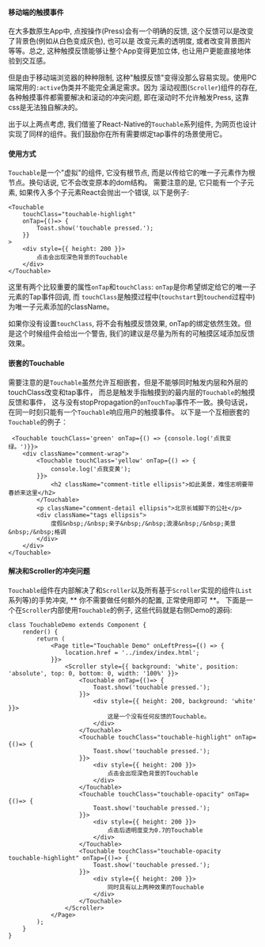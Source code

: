 #### 移动端的触摸事件

在大多数原生App中, 点按操作(Press)会有一个明确的反馈, 这个反馈可以是改变了背景色(例如从白色变成灰色), 也可以是
改变元素的透明度, 或者改变背景图片等等。总之, 这种触摸反馈能够让整个App变得更加立体, 也让用户更能直接地体验到交互感。

但是由于移动端浏览器的种种限制, 这种"触摸反馈"变得没那么容易实现。使用PC端常用的`:active`伪类并不能完全满足需求。因为
滚动视图(`Scroller`)组件的存在, 各种触摸事件都需要解决和滚动的冲突问题, 即在滚动时不允许触发Press, 这靠css是无法独自解决的。

出于以上两点考虑, 我们借鉴了React-Native的`Touchable`系列组件, 为网页也设计实现了同样的组件。我们鼓励你在所有需要绑定tap事件的场景使用它。

#### 使用方式

`Touchable`是一个"虚拟"的组件, 它没有根节点, 而是以传给它的唯一子元素作为根节点。换句话说, 它不会改变原本的dom结构。
需要注意的是, 它只能有一个子元素, 如果传入多个子元素React会抛出一个错误, 以下是例子:

```
<Touchable
    touchClass="touchable-highlight"
    onTap={()=> {
        Toast.show('touchable pressed.');
    }}
>
    <div style={{ height: 200 }}>
        点击会出现深色背景的Touchable
    </div>
</Touchable>
```

这里有两个比较重要的属性`onTap`和`touchClass`: `onTap`是你希望绑定给它的唯一子元素的Tap事件回调, 而
`touchClass`是触摸过程中(`touchstart`到`touchend`过程中)为唯一子元素添加的className。

如果你没有设置`touchClass`, 将不会有触摸反馈效果, onTap的绑定依然生效。但是这个时候组件会给出一个警告, 我们的建议是尽量为所有的可触摸区域添加反馈效果。

#### 嵌套的Touchable

需要注意的是`Touchable`虽然允许互相嵌套，但是不能够同时触发内层和外层的touchClass改变和tap事件，
而总是触发手指触摸到的最内层的`Touchable`的触摸反馈和事件，
这与没有stopPropagation的`onTouchTap`事件不一致。换句话说，在同一时刻只能有一个`Touchable`响应用户的触摸事件。
以下是一个互相嵌套的`Touchable`的例子：

```
 <Touchable touchClass='green' onTap={() => {console.log('点我变绿。')}}>
    <div className="comment-wrap">
        <Touchable touchClass='yellow' onTap={() => {
            console.log('点我变黄');
        }}>
            <h2 className="comment-title ellipsis">如此美景，难怪志明要带春娇来这里</h2>
        </Touchable>
        <p className="comment-detail ellipsis">北京长城脚下的公社</p>
        <div className="tags ellipsis">
            度假&nbsp;/&nbsp;亲子&nbsp;/&nbsp;浪漫&nbsp;/&nbsp;美景&nbsp;/&nbsp;格调
        </div>
    </div>
</Touchable>
```

#### 解决和Scroller的冲突问题

`Touchable`组件在内部解决了和`Scroller`以及所有基于`Scroller`实现的组件(`List`系列等)的手势冲突,
** 你不需要做任何额外的配置, 正常使用即可 **。
下面是一个在`Scroller`内部使用`Touchable`的例子, 这些代码就是右侧Demo的源码:

```
class TouchableDemo extends Component {
    render() {
        return (
            <Page title="Touchable Demo" onLeftPress={() => {
                location.href = '../index/index.html';
            }}>
                <Scroller style={{ background: 'white', position: 'absolute', top: 0, bottom: 0, width: '100%' }}>
                    <Touchable onTap={()=> {
                        Toast.show('touchable pressed.');
                    }}>
                        <div style={{ height: 200, background: 'white' }}>
                            这是一个没有任何反馈的Touchable。
                        </div>
                    </Touchable>
                    <Touchable touchClass="touchable-highlight" onTap={()=> {
                        Toast.show('touchable pressed.');
                    }}>
                        <div style={{ height: 200 }}>
                            点击会出现深色背景的Touchable
                        </div>
                    </Touchable>
                    <Touchable touchClass="touchable-opacity" onTap={()=> {
                        Toast.show('touchable pressed.');
                    }}>
                        <div style={{ height: 200 }}>
                            点击后透明度变为0.7的Touchable
                        </div>
                    </Touchable>
                    <Touchable touchClass="touchable-opacity touchable-highlight" onTap={()=> {
                        Toast.show('touchable pressed.');
                    }}>
                        <div style={{ height: 200 }}>
                            同时具有以上两种效果的Touchable
                        </div>
                    </Touchable>
                </Scroller>
            </Page>
        );
    }
}
```